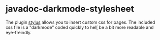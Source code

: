 # javadoc-darkmode-stylesheet

The plugin [stylus](https://add0n.com/stylus.html) allows you to insert custom css for pages. The included css file is a "darkmode" coded quickly to hel[ be a bit more readable and eye-freindly. 

